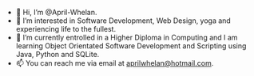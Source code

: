 - 👋 Hi, I’m @April-Whelan.
- 👀 I’m interested in Software Development, Web Design, yoga and experiencing life to the fullest.
- 🌱 I’m currently entrolled in a Higher Diploma in Computing and I am learning Object Orientated Software Development and Scripting using Java, Python and SQLite. 
- 📫 You can reach me via email at aprilwhelan@hotmail.com.

<!---
April-Whelan/April-Whelan is a ✨ special ✨ repository because its `README.md` (this file) appears on your GitHub profile.
You can click the Preview link to take a look at your changes.
--->

